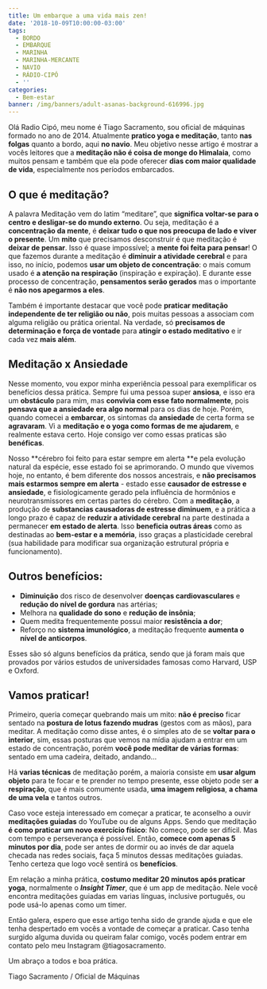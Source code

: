 ```yaml
---
title: Um embarque a uma vida mais zen!
date: '2018-10-09T10:00:00-03:00'
tags:
  - BORDO
  - EMBARQUE
  - MARINHA
  - MARINHA-MERCANTE
  - NAVIO
  - RÁDIO-CIPÓ
  - ''
categories:
  - Bem-estar
banner: /img/banners/adult-asanas-background-616996.jpg
---
```

Olá Radio Cipó, meu nome é Tiago Sacramento, sou oficial de máquinas formado no ano de 2014. Atualmente **pratico yoga e meditação**, tanto **nas folgas** quanto a bordo, aqui **no navio**. Meu objetivo nesse artigo é mostrar a vocês leitores que a **meditação não é coisa de monge do Himalaia**, como muitos pensam e também que ela pode oferecer **dias com maior qualidade de vida**, especialmente nos períodos embarcados.

## O que é meditação?

A palavra Meditação vem do latim “meditare”, que **significa voltar-se para o centro e desligar-se do mundo externo**. Ou seja, meditação é a **concentração da mente**, é **deixar tudo o que nos preocupa de lado e viver o presente**. Um **mito** que precisamos desconstruir é que meditação é **deixar de pensar**. Isso é quase impossível; a **mente foi feita para pensar**! O que fazemos durante a meditação é **diminuir a atividade cerebral** e para isso, no início, podemos **usar um objeto de concentração**: o mais comum usado é **a atenção na respiração** (inspiração e expiração). E durante esse processo de concentração, **pensamentos serão gerados** mas o importante é **não nos apegarmos a eles**.

Também é importante destacar que você pode **praticar meditação independente de ter religião ou não**, pois muitas pessoas a associam com alguma religião ou prática oriental. Na verdade, só **precisamos de determinação e força de vontade** para **atingir o estado meditativo** e ir cada vez **mais além**.

## Meditação x Ansiedade

Nesse momento, vou expor minha experiência pessoal para exemplificar os benefícios dessa prática. Sempre fui uma pessoa super **ansiosa**, e isso era um **obstáculo** para mim, mas **convivia com esse fato normalmente**, pois **pensava que a ansiedade era algo normal** para os dias de hoje. Porém, quando comecei a **embarcar**, os sintomas da **ansiedade** de certa forma se **agravaram**. Vi a **meditação e o yoga como formas de me ajudarem**, e realmente estava certo. Hoje consigo ver como essas praticas são **benéficas**.

Nosso **cérebro foi feito para estar sempre em alerta **e pela evolução natural da espécie, esse estado foi se aprimorando. O mundo que vivemos hoje, no entanto, é bem diferente dos nossos ancestrais, e **não precisamos mais estarmos sempre em alerta** - estado esse **causador de estresse e ansiedade**, e fisiologicamente gerado pela influência de hormônios e neurotransmissores em certas partes do cérebro. Com a **meditação**, a produção de **substancias causadoras de estresse diminuem**, e a prática a longo prazo é capaz de **reduzir a atividade cerebral** na parte destinada a permanecer **em estado de alerta**. Isso **beneficia outras áreas** como as destinadas ao **bem-estar e a memória**, isso graças a plasticidade cerebral (sua habilidade para modificar sua organização estrutural própria e funcionamento).

## Outros benefícios:

* **Diminuição** dos risco de desenvolver **doenças cardiovasculares** e **redução do nível de gordura** nas artérias;
* Melhora na **qualidade do sono** e **redução de insônia**;
* Quem medita frequentemente possui maior **resistência a dor**;
* Reforço no **sistema imunológico**, a meditação frequente **aumenta o nível de anticorpos**.

Esses são só alguns benefícios da prática, sendo que já foram mais que provados por vários estudos de universidades famosas como Harvard, USP e Oxford.

## Vamos praticar!

Primeiro, queria começar quebrando mais um mito: **não é preciso** ficar sentado na **postura de lotus fazendo mudras** (gestos com as mãos), para meditar. A meditação como disse antes, é o simples ato de se **voltar para o interior**, sim, essas posturas que vemos na mídia ajudam a entrar em um estado de concentração, porém **você pode meditar de várias formas**: sentado em uma cadeira, deitado, andando... 

Há **varias técnicas** de meditação porém, a maioria consiste em **usar algum objeto** para te focar e te prender no tempo presente, esse objeto pode ser **a respiração**, que é mais comumente usada, **uma imagem religiosa**, **a chama de uma vela** e tantos outros. 

Caso voce esteja interessado em começar a praticar, te aconselho a ouvir **meditações guiadas** do YouTube ou de alguns Apps. Sendo que meditação **é como praticar um novo exercício físico**: No começo, pode ser difícil. Mas com tempo e perseverança é possível. Então, **comece com apenas 5 minutos por dia**, pode ser antes de dormir ou ao invés de dar aquela checada nas redes sociais, faça 5 minutos dessas meditações guiadas. Tenho certeza que logo você sentirá os **benefícios**. 

Em relação a minha prática, **costumo meditar 20 minutos após praticar yoga**, normalmente o _**Insight Timer**_, que é um app de meditação. Nele você encontra meditações guiadas em varias línguas, inclusive português, ou pode usá-lo apenas como um timer.

Então galera, espero que esse artigo tenha sido de grande ajuda e que ele tenha despertado em vocês a vontade de começar a praticar. Caso tenha surgido alguma duvida ou queiram falar comigo, vocês podem entrar em contato pelo meu Instagram @tiagosacramento. 

Um abraço a todos e boa prática.

Tiago Sacramento / Oficial de Máquinas
